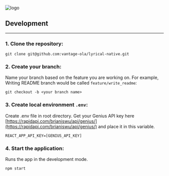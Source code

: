 ![logo](./src/img/logo-3.png)

## Development
---
### 1. Clone the repository:
```shell
git clone git@github.com:vantage-ola/lyrical-native.git
```
### 2. Create your branch:
Name your branch based on the feature you are working on. For example, Writing README branch would be called `feature/write_readme`:
```shell
git checkout -b <your branch name>
```
### 3. Create local environment ```.env```:
Create .env file in root directory. Get your Genius API key here [https://rapidapi.com/brianiswu/api/genius/](https://rapidapi.com/brianiswu/api/genius/) and place it in this variable.
```
REACT_APP_API_KEY=[GENIUS_API_KEY]
```
### 4. Start the application:
Runs the app in the development mode.
```shell
npm start
```
